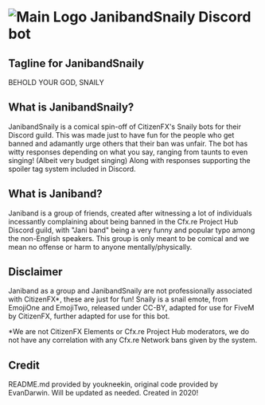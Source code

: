 # ![Main Logo](logo.png) JanibandSnaily Discord bot

## Tagline for JanibandSnaily

BEHOLD YOUR GOD, SNAILY

## What is JanibandSnaily?

JanibandSnaily is a comical spin-off of CitizenFX's Snaily bots for their Discord guild. This was made just to have fun
for the people who get banned and adamantly urge others that their ban was unfair. The bot has witty responses depending
on what you say, ranging from taunts to even singing! (Albeit very budget singing) Along with responses supporting the spoiler
tag system included in Discord.

## What is Janiband?

Janiband is a group of friends, created after witnessing a lot of individuals incessantly complaining about being banned 
in the Cfx.re Project Hub Discord guild, with "Jani band" being a very funny and popular typo among the non-English speakers.
This group is only meant to be comical and we mean no offense or harm to anyone mentally/physically.

## Disclaimer

Janiband as a group and JanibandSnaily are not professionally associated with CitizenFX*, these are just for fun!
Snaily is a snail emote, from EmojiOne and EmojiTwo, released under CC-BY, adapted for use for FiveM by CitizenFX, 
further adapted for use for this bot.

*We are not CitizenFX Elements or Cfx.re Project Hub moderators, we do not have any correlation with any Cfx.re Network bans given by the system.

## Credit

README.md provided by youkneekin, original code provided by EvanDarwin. Will be updated as needed. Created in 2020!
